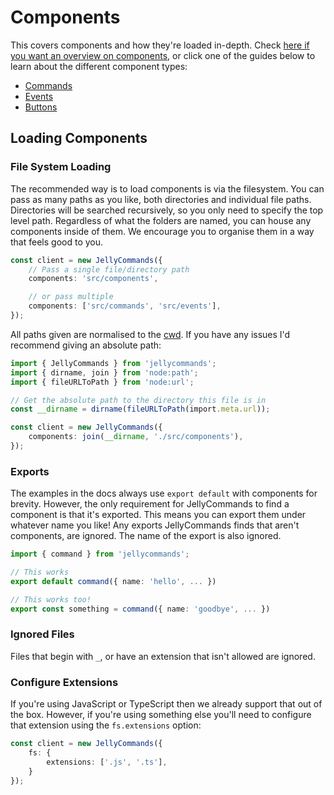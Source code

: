 # Components

This covers components and how they're loaded in-depth. Check [here if you want an overview on components](/guide/overview.html#components), or click one of the guides below to learn about the different component types:

- [Commands](/guide/commands/files)
- [Events](/guide/events/files)
- [Buttons](/guide/buttons/files)

## Loading Components

### File System Loading

The recommended way is to load components is via the filesystem. You can pass as many paths as you like, both directories and individual file paths. Directories will be searched recursively, so you only need to specify the top level path. Regardless of what the folders are named, you can house any components inside of them. We encourage you to organise them in a way that feels good to you.

```ts
const client = new JellyCommands({
    // Pass a single file/directory path
    components: 'src/components',

    // or pass multiple
    components: ['src/commands', 'src/events'],
});
```

All paths given are normalised to the [cwd](https://nodejs.org/docs/latest-v18.x/api/process.html#processcwd). If you have any issues I'd recommend giving an absolute path:

```ts
import { JellyCommands } from 'jellycommands';
import { dirname, join } from 'node:path';
import { fileURLToPath } from 'node:url';

// Get the absolute path to the directory this file is in
const __dirname = dirname(fileURLToPath(import.meta.url));

const client = new JellyCommands({
    components: join(__dirname, './src/components'),
});
```

### Exports

The examples in the docs always use `export default` with components for brevity. However, the only requirement for JellyCommands to find a component is that it's exported. This means you can export them under whatever name you like! Any exports JellyCommands finds that aren't components, are ignored. The name of the export is also ignored.

```ts
import { command } from 'jellycommands';

// This works
export default command({ name: 'hello', ... })

// This works too!
export const something = command({ name: 'goodbye', ... })
```

### Ignored Files

Files that begin with `_`, or have an extension that isn't allowed are ignored.

### Configure Extensions

If you're using JavaScript or TypeScript then we already support that out of the box. However, if you're using something else you'll need to configure that extension using the `fs.extensions` option:

```ts
const client = new JellyCommands({
    fs: {
        extensions: ['.js', '.ts'],
    }
});
```
